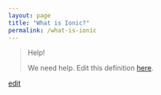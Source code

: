```yaml
---
layout: page
title: "What is Ionic?"
permalink: /what-is-ionic
---
```


> Help! 
> 
> We need help. Edit this definition <a href="https://github.com/and-digital/tech-definitions/blob/master/definitions/mobile/ionic.md">here</a>.

<p class="edit-term"><a href="https://github.com/and-digital/tech-definitions/blob/master/definitions/mobile/ionic.md">edit</a></p>
